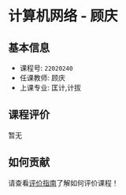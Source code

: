 # 计算机网络 - 顾庆

## 基本信息

- 课程号: `22020240`
- 任课教师: 顾庆
- 上课专业: 匡计,计拔

## 课程评价

暂无

## 如何贡献

请查看[评价指南](../how-to-comment.md)了解如何评价课程！
